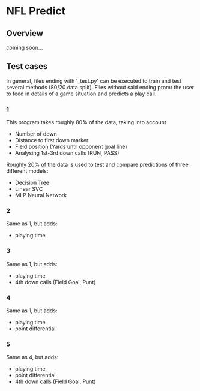 # NFL Predict
## Overview
coming soon...

## Test cases
In general, files ending with '_test.py' can be executed to train and test several methods (80/20 data split). Files without said ending promt the user to feed in details of a game situation and predicts a play call. 
### 1
This program takes roughly 80% of the data, taking into account

* Number of down
* Distance to first down marker
* Field position (Yards until opponent goal line)
* Analysing 1st-3rd down calls (RUN, PASS)

Roughly 20% of the data is used to test and compare predictions of three different models:

* Decision Tree
* Linear SVC
* MLP Neural Network

### 2
Same as 1, but adds:

* playing time

### 3
Same as 1, but adds:

* playing time
* 4th down calls (Field Goal, Punt)

### 4
Same as 1, but adds:

* playing time
* point differential 

### 5

Same as 4, but adds:

* playing time
* point differential
* 4th down calls (Field Goal, Punt)